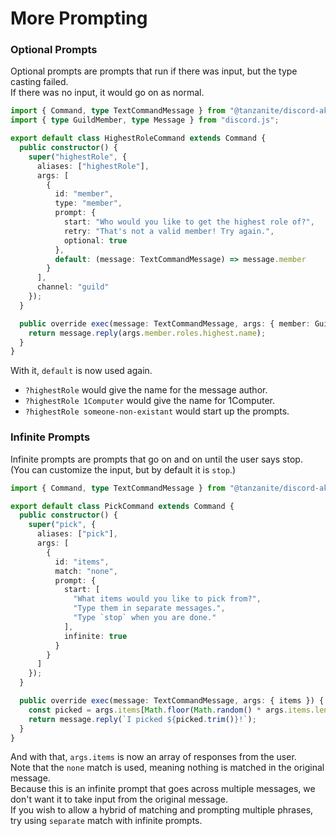 <!-- markdownlint-disable MD001 -->

# More Prompting

### Optional Prompts

Optional prompts are prompts that run if there was input, but the type casting failed.  
If there was no input, it would go on as normal.

```ts
import { Command, type TextCommandMessage } from "@tanzanite/discord-akairo";
import { type GuildMember, type Message } from "discord.js";

export default class HighestRoleCommand extends Command {
  public constructor() {
    super("highestRole", {
      aliases: ["highestRole"],
      args: [
        {
          id: "member",
          type: "member",
          prompt: {
            start: "Who would you like to get the highest role of?",
            retry: "That's not a valid member! Try again.",
            optional: true
          },
          default: (message: TextCommandMessage) => message.member
        }
      ],
      channel: "guild"
    });
  }

  public override exec(message: TextCommandMessage, args: { member: GuildMember }): Promise<Message> {
    return message.reply(args.member.roles.highest.name);
  }
}
```

With it, `default` is now used again.

- `?highestRole` would give the name for the message author.
- `?highestRole 1Computer` would give the name for 1Computer.
- `?highestRole someone-non-existant` would start up the prompts.

### Infinite Prompts

Infinite prompts are prompts that go on and on until the user says stop.  
(You can customize the input, but by default it is `stop`.)

```ts
import { Command, type TextCommandMessage } from "@tanzanite/discord-akairo";

export default class PickCommand extends Command {
  public constructor() {
    super("pick", {
      aliases: ["pick"],
      args: [
        {
          id: "items",
          match: "none",
          prompt: {
            start: [
              "What items would you like to pick from?",
              "Type them in separate messages.",
              "Type `stop` when you are done."
            ],
            infinite: true
          }
        }
      ]
    });
  }

  public override exec(message: TextCommandMessage, args: { items }) {
    const picked = args.items[Math.floor(Math.random() * args.items.length)];
    return message.reply(`I picked ${picked.trim()}!`);
  }
}
```

And with that, `args.items` is now an array of responses from the user.  
Note that the `none` match is used, meaning nothing is matched in the original message.  
Because this is an infinite prompt that goes across multiple messages, we don't want it to take input from the original message.  
If you wish to allow a hybrid of matching and prompting multiple phrases, try using `separate` match with infinite prompts.
